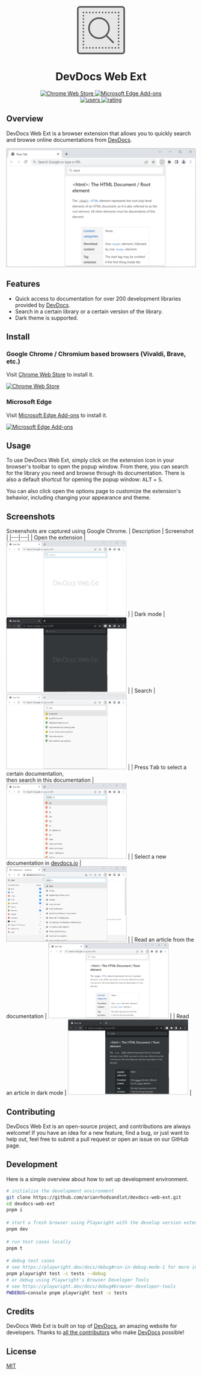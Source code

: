 <p align="center">
  <img src="./docs/images/brandings/logo.png" alt="logo">
</p>

<h1 align="center">DevDocs Web Ext</h1>

<p align="center">
  <a href="https://chrome.google.com/webstore/detail/devdocs-web-ext/kdjoccdpjblcefijcfhnjoljodddedpj">
    <img src="https://img.shields.io/chrome-web-store/v/kdjoccdpjblcefijcfhnjoljodddedpj.svg" alt="Chrome Web Store">
  </a>
  <a href="https://microsoftedge.microsoft.com/addons/detail/devdocs-web-ext/dglcbgdedngbiaaohopncfonhdngodmo">
    <img src="https://img.shields.io/badge/dynamic/json?label=edge%20add-on&prefix=v&query=%24.version&url=https%3A%2F%2Fmicrosoftedge.microsoft.com%2Faddons%2Fgetproductdetailsbycrxid%2Fdglcbgdedngbiaaohopncfonhdngodmo" alt="Microsoft Edge Add-ons">
  </a>
  <br>
  <a href="https://chrome.google.com/webstore/detail/devdocs-web-ext/kdjoccdpjblcefijcfhnjoljodddedpj">
    <img src="https://img.shields.io/chrome-web-store/users/kdjoccdpjblcefijcfhnjoljodddedpj.svg" alt="users">
  </a>
  <a href="https://chrome.google.com/webstore/detail/devdocs-web-ext/kdjoccdpjblcefijcfhnjoljodddedpj">
    <img src="https://img.shields.io/chrome-web-store/stars/kdjoccdpjblcefijcfhnjoljodddedpj.svg" alt="rating">
  </a>
</p>

## Overview
DevDocs Web Ext is a browser extension that allows you to quickly search and browse online documentations from [DevDocs](https://devdocs.io).

<p align="center">
  <img src='./docs/images/screenshots/popup-doc.png' width='600' alt="popup search scope" />
</p>

## Features
+ Quick access to documentation for over 200 development libraries provided by [DevDocs](https://devdocs.io).
+ Search in a certain library or a certain version of the library.
+ Dark theme is supported.

## Install
### Google Chrome / Chromium based browsers (Vivaldi, Brave, etc.)
Visit [Chrome Web Store](https://chrome.google.com/webstore/detail/quick-devdocs/kdjoccdpjblcefijcfhnjoljodddedpj) to install it.

[![Chrome Web Store](https://storage.googleapis.com/web-dev-uploads/image/WlD8wC6g8khYWPJUsQceQkhXSlv1/UV4C4ybeBTsZt43U4xis.png)](https://chrome.google.com/webstore/detail/quick-devdocs/kdjoccdpjblcefijcfhnjoljodddedpj)

### Microsoft Edge
Visit [Microsoft Edge Add-ons](https://microsoftedge.microsoft.com/addons/detail/devdocs-web-ext/dglcbgdedngbiaaohopncfonhdngodmo) to install it.

[![Microsoft Edge Add-ons](https://user-images.githubusercontent.com/72879799/229780441-610f727a-edb4-41e0-a1fb-6593af3d4485.svg)](https://microsoftedge.microsoft.com/addons/detail/devdocs-web-ext/dglcbgdedngbiaaohopncfonhdngodmo)

## Usage
To use DevDocs Web Ext, simply click on the extension icon in your browser's toolbar to open the popup window. From there, you can search for the library you need and browse through its documentation. There is also a default shortcut for opening the popup window: <kbd>ALT</kbd> + <kbd>S</kbd>.

You can also click open the options page to customize the extension's behavior, including changing your appearance and theme.

## Screenshots
Screenshots are captured using Google Chrome.
| Description | Screenshot |
|---|---|
| Open the extension | <img src="./docs/images/screenshots/popup.png" width="320" height="200"> |
| Dark mode | <img src="./docs/images/screenshots/popup-dark.png" width="320" height="200"> |
| Search | <img src="./docs/images/screenshots/popup-search.png" width="320" height="200"> |
| Press <kbd>Tab</kbd> to select a certain documentation, <br> then search in this documentation | <img src="./docs/images/screenshots/popup-search-scope.png" width="320" height="200"> |
| Select a new documentation in [devdocs.io](https://devdocs.io) | <img src="./docs/images/screenshots/popup-new-scope.png" width="320" height="200"> |
| Read an article from the documentation | <img src="./docs/images/screenshots/popup-doc.png" width="320" height="200"> |
| Read an article in dark mode | <img src="./docs/images/screenshots/popup-doc-dark.png" width="320" height="200"> |

## Contributing
DevDocs Web Ext is an open-source project, and contributions are always welcome! If you have an idea for a new feature, find a bug, or just want to help out, feel free to submit a pull request or open an issue on our GitHub page.

## Development

Here is a simple overview about how to set up development environment.
```sh
# initialize the development environment
git clone https://github.com/arianrhodsandlot/devdocs-web-ext.git
cd devdocs-web-ext
pnpm i

# start a fresh browser using Playwright with the develop version extension installed
pnpm dev

# run test cases locally
pnpm t

# debug test cases
# see https://playwright.dev/docs/debug#run-in-debug-mode-1 for more information about Playwright
pnpm playwright test -c tests --debug
# or debug using Playwright's Browser Developer Tools
# see https://playwright.dev/docs/debug#browser-developer-tools
PWDEBUG=console pnpm playwright test -c tests
```

## Credits
DevDocs Web Ext is built on top of [DevDocs](https://devdocs.io), an amazing website for developers. Thanks to [all the contributors](https://github.com/freeCodeCamp/devdocs/graphs/contributors) who make [DevDocs](https://devdocs.io) possible!

## License

[MIT](license)
